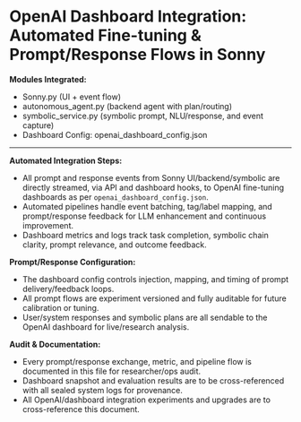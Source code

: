 OpenAI Dashboard Integration: Automated Fine-tuning & Prompt/Response Flows in Sonny
===================================================================================

**Modules Integrated:**
- Sonny.py (UI + event flow)
- autonomous_agent.py (backend agent with plan/routing)
- symbolic_service.py (symbolic prompt, NLU/response, and event capture)
- Dashboard Config: openai_dashboard_config.json

---

**Automated Integration Steps:**
- All prompt and response events from Sonny UI/backend/symbolic are directly streamed, via API and dashboard hooks, to OpenAI fine-tuning dashboards as per `openai_dashboard_config.json`.
- Automated pipelines handle event batching, tag/label mapping, and prompt/response feedback for LLM enhancement and continuous improvement.
- Dashboard metrics and logs track task completion, symbolic chain clarity, prompt relevance, and outcome feedback.

**Prompt/Response Configuration:**
- The dashboard config controls injection, mapping, and timing of prompt delivery/feedback loops.
- All prompt flows are experiment versioned and fully auditable for future calibration or tuning.
- User/system responses and symbolic plans are all sendable to the OpenAI dashboard for live/research analysis.

**Audit & Documentation:**
- Every prompt/response exchange, metric, and pipeline flow is documented in this file for researcher/ops audit.
- Dashboard snapshot and evaluation results are to be cross-referenced with all sealed system logs for provenance.
- All OpenAI/dashboard integration experiments and upgrades are to cross-reference this document.
